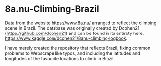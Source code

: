 # 8a.nu-Climbing-Brazil
Data from the website https://www.8a.nu/ arranged to reflect the climbing scene in Brazil. The database was originally created by Dcohen21 (https://github.com/dcohen21) and can be found in its entirety here: https://www.kaggle.com/dcohen21/8anu-climbing-logbook.

I have merely created the repository that reflects Brazil, fixing common problems to Webscrape like typos, and including the latitudes and longitudes of the favourite locations to climb in Brazil.
